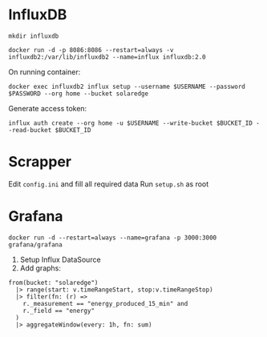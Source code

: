 # InfluxDB
`mkdir influxdb`

`docker run -d -p 8086:8086 --restart=always -v influxdb2:/var/lib/influxdb2 --name=influx influxdb:2.0`

On running container:

`docker exec influxdb2 influx setup --username $USERNAME --password $PASSWORD --org home --bucket solaredge`

Generate access token:

`influx auth create --org home -u $USERNAME --write-bucket $BUCKET_ID --read-bucket $BUCKET_ID`

# Scrapper
Edit `config.ini` and fill all required data
Run `setup.sh` as root

# Grafana
`docker run -d --restart=always --name=grafana -p 3000:3000 grafana/grafana`

1. Setup Influx DataSource
2. Add graphs:
```
from(bucket: "solaredge")
  |> range(start: v.timeRangeStart, stop:v.timeRangeStop)
  |> filter(fn: (r) =>
    r._measurement == "energy_produced_15_min" and
    r._field == "energy"
  )
  |> aggregateWindow(every: 1h, fn: sum)
```

